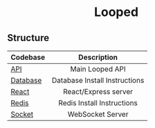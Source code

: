 <h1 align="center">
    Looped
</h1>

## Structure

| Codebase             |      Description      |
| :------------------- | :-------------------: |
| [API](api)           |    Main Looped API    |
| [Database](database) |     Database Install Instructions      |
| [React](react)   |       React/Express server       |
| [Redis](redis)       |        Redis Install Instructions         |
| [Socket](socket)     |      WebSocket Server      |